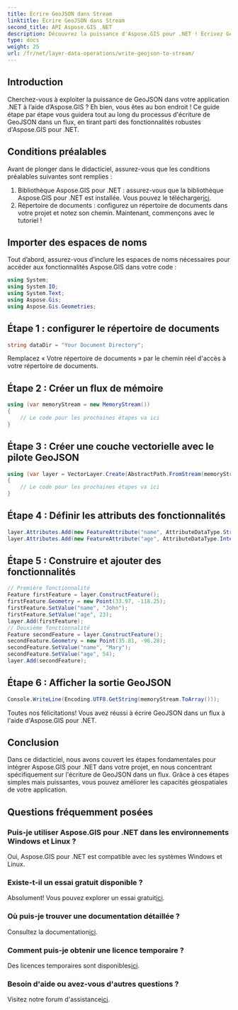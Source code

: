 ```yaml
---
title: Écrire GeoJSON dans Stream
linktitle: Écrire GeoJSON dans Stream
second_title: API Aspose.GIS .NET
description: Découvrez la puissance d'Aspose.GIS pour .NET ! Écrivez GeoJSON pour diffuser sans effort. Téléchargez-le dès maintenant pour une intégration géospatiale transparente.
type: docs
weight: 25
url: /fr/net/layer-data-operations/write-geojson-to-stream/
---
```

## Introduction
Cherchez-vous à exploiter la puissance de GeoJSON dans votre application .NET à l’aide d’Aspose.GIS ? Eh bien, vous êtes au bon endroit ! Ce guide étape par étape vous guidera tout au long du processus d'écriture de GeoJSON dans un flux, en tirant parti des fonctionnalités robustes d'Aspose.GIS pour .NET.
## Conditions préalables
Avant de plonger dans le didacticiel, assurez-vous que les conditions préalables suivantes sont remplies :
1. Bibliothèque Aspose.GIS pour .NET : assurez-vous que la bibliothèque Aspose.GIS pour .NET est installée. Vous pouvez le télécharger[ici](https://releases.aspose.com/gis/net/).
2. Répertoire de documents : configurez un répertoire de documents dans votre projet et notez son chemin.
Maintenant, commençons avec le tutoriel !
## Importer des espaces de noms
Tout d’abord, assurez-vous d’inclure les espaces de noms nécessaires pour accéder aux fonctionnalités Aspose.GIS dans votre code :
```csharp
using System;
using System.IO;
using System.Text;
using Aspose.Gis;
using Aspose.Gis.Geometries;
```
## Étape 1 : configurer le répertoire de documents
```csharp
string dataDir = "Your Document Directory";
```
Remplacez « Votre répertoire de documents » par le chemin réel d'accès à votre répertoire de documents.
## Étape 2 : Créer un flux de mémoire
```csharp
using (var memoryStream = new MemoryStream())
{
    // Le code pour les prochaines étapes va ici
}
```
## Étape 3 : Créer une couche vectorielle avec le pilote GeoJSON
```csharp
using (var layer = VectorLayer.Create(AbstractPath.FromStream(memoryStream), Drivers.GeoJson))
{
    // Le code pour les prochaines étapes va ici
}
```
## Étape 4 : Définir les attributs des fonctionnalités
```csharp
layer.Attributes.Add(new FeatureAttribute("name", AttributeDataType.String));
layer.Attributes.Add(new FeatureAttribute("age", AttributeDataType.Integer));
```
## Étape 5 : Construire et ajouter des fonctionnalités
```csharp
// Première fonctionnalité
Feature firstFeature = layer.ConstructFeature();
firstFeature.Geometry = new Point(33.97, -118.25);
firstFeature.SetValue("name", "John");
firstFeature.SetValue("age", 23);
layer.Add(firstFeature);
// Deuxième fonctionnalité
Feature secondFeature = layer.ConstructFeature();
secondFeature.Geometry = new Point(35.81, -96.28);
secondFeature.SetValue("name", "Mary");
secondFeature.SetValue("age", 54);
layer.Add(secondFeature);
```
## Étape 6 : Afficher la sortie GeoJSON
```csharp
Console.WriteLine(Encoding.UTF8.GetString(memoryStream.ToArray()));
```
Toutes nos félicitations! Vous avez réussi à écrire GeoJSON dans un flux à l'aide d'Aspose.GIS pour .NET.
## Conclusion
Dans ce didacticiel, nous avons couvert les étapes fondamentales pour intégrer Aspose.GIS pour .NET dans votre projet, en nous concentrant spécifiquement sur l'écriture de GeoJSON dans un flux. Grâce à ces étapes simples mais puissantes, vous pouvez améliorer les capacités géospatiales de votre application.
## Questions fréquemment posées
### Puis-je utiliser Aspose.GIS pour .NET dans les environnements Windows et Linux ?
Oui, Aspose.GIS pour .NET est compatible avec les systèmes Windows et Linux.
### Existe-t-il un essai gratuit disponible ?
 Absolument! Vous pouvez explorer un essai gratuit[ici](https://releases.aspose.com/).
### Où puis-je trouver une documentation détaillée ?
 Consultez la documentation[ici](https://reference.aspose.com/gis/net/).
### Comment puis-je obtenir une licence temporaire ?
 Des licences temporaires sont disponibles[ici](https://purchase.aspose.com/temporary-license/).
### Besoin d'aide ou avez-vous d'autres questions ?
 Visitez notre forum d'assistance[ici](https://forum.aspose.com/c/gis/33).